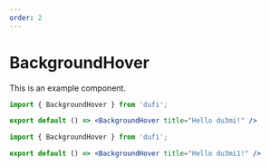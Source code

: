 ```yaml
---
order: 2
---
```

# BackgroundHover

This is an example component.

```jsx
import { BackgroundHover } from 'dufi';

export default () => <BackgroundHover title="Hello du3mi!" />
```


```jsx
import { BackgroundHover } from 'dufi';

export default () => <BackgroundHover title="Hello du3mi1!" />
```
